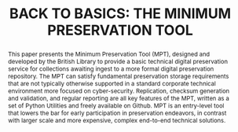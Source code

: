 ---
abstract: 'This paper presents the Minimum Preservation Tool (MPT), designed and developed
  by the British Library to provide a basic technical digital preservation service
  for collections awaiting ingest to a more formal digital preservation repository.
  The MPT can satisfy fundamental preservation storage requirements that are not typically
  otherwise supported in a standard corporate technical environment more focused on
  cyber-security. Replication, checksum generation and validation, and regular reporting
  are all key features of the MPT, written as a set of Python Utilities and freely
  available on Github. MPT is an entry-level tool that lowers the bar for early participation
  in preservation endeavors, in contrast with larger scale and more expensive, complex
  end-to-end technical solutions.

  '
creators:
- Pennock, Maureen
- Beaman, John
- May, Peter
- Davies, Kevin
date: null
document_url: https://services.phaidra.univie.ac.at/api/object/o:1424906/download
grand_parent: iPRES
institutions:
- British Library
keywords:
- minimum preservation tool
- checksums
- integrity
- replication
- accessibility
- open source
- file preservation
- risk reduction
- assurance
landing_page_url: https://phaidra.univie.ac.at/o:1424906
language: eng
layout: publication
license: CC BY 4.0 International
notes_url: null
parent: iPRES 2021
presentation_url: null
publication_type: paper
size: 338549
source_name: iPRES
title: 'BACK TO BASICS: THE MINIMUM PRESERVATION TOOL'
year: 2021
---